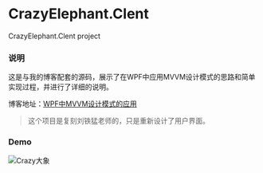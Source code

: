 # CrazyElephant.Clent
 CrazyElephant.Clent project

### 说明

这是与我的博客配套的源码，展示了在WPF中应用MVVM设计模式的思路和简单实现过程，并进行了详细的说明。

博客地址：[WPF中MVVM设计模式的应用](https://www.cnblogs.com/chanstic/p/14967924.html)

> 这个项目是复刻刘铁猛老师的，只是重新设计了用户界面。

### Demo

![Crazy大象](https://img2020.cnblogs.com/blog/2450098/202107/2450098-20210704112854315-625895643.png)
